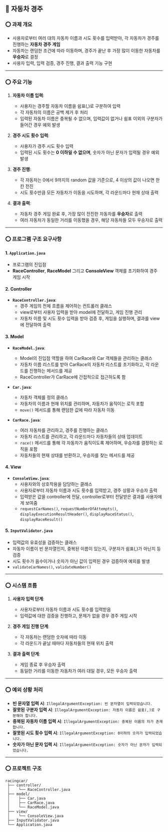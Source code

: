 
## 🚗 자동차 경주

### ⭕ 과제 개요
- 사용자로부터 여러 대의 자동차 이름과 시도 횟수를 입력받아, 각 자동차가 경주를 진행하는 **자동차 경주 게임**
- 자동차는 랜덤한 조건에 따라 이동하며, 경주가 끝난 후 가장 많이 이동한 자동차를 **우승자**로 결정
- 사용자 입력, 입력 검증, 경주 진행, 결과 출력 기능 구현

---

### ⭕ 주요 기능

1. **자동차 이름 입력**:
    - 사용자는 경주할 자동차 이름을 쉼표(,)로 구분하여 입력
    - 각 자동차의 이름은 공백 제거 후 처리
    - 입력된 자동차 이름은 중복될 수 없으며, 입력값이 없거나 쉼표 이외의 구분자가 들어간 경우 예외 발생

2. **경주 시도 횟수 입력**:
    - 사용자가 경주 시도 횟수 입력
    - 입력된 시도 횟수는 **0 이하일 수 없으며**, 숫자가 아닌 문자가 입력될 경우 예외 발생

3. **경주 진행**:
    - 각 자동차는 0에서 9까지의 random 값을 기준으로, 4 이상의 값이 나오면 한 칸 전진
    - 시도 횟수만큼 모든 자동차가 이동을 시도하며, 각 라운드마다 현재 상태 출력

4. **결과 출력**:
    - 자동차 경주 게임 완료 후, 가장 많이 전진한 자동차를 **우승자**로 출력
    - 여러 자동차가 동일한 거리를 이동했을 경우, 해당 자동차들 모두 우승자로 출력

---

### ⭕ 프로그램 구조 요구사항

#### 1. **`Application.java`**
- 프로그램의 진입점
- **RaceController**, **RaceModel** 그리고 **ConsoleView** 객체를 초기화하여 경주 게임 시작

#### 2. **Controller**
- **`RaceController.java`**:
    - 경주 게임의 전체 흐름을 제어하는 컨트롤러 클래스
    - view로부터 사용자 입력을 받아 model에 전달하고, 게임 진행 관리
    - 자동차 이름 및 시도 횟수 입력을 받아 검증 후, 게임을 실행하며, 결과를 view에 전달하여 출력

#### 3. **Model**
- **`RaceModel.java`**:
    - Model의 진입점 역할을 하여 CarRace와 Car 객체들을 관리하는 클래스 
    - 자동차 이름 리스트를 받아 CarRace의 자동차 리스트를 초기화하고, 각 라운드를 진행하는 메서드를 제공 
    - RaceController가 CarRace에 간접적으로 접근하도록 함

- **`Car.java`**:
    - 자동차 객체를 정의 클래스
    - 자동차의 이름과 현재 위치를 관리하며, 자동차가 움직이는 로직 포함
    - `move()` 메서드를 통해 랜덤한 값에 따라 자동차 이동

- **`CarRace.java`**:
    - 여러 자동차를 관리하고, 경주를 진행하는 클래스
    - 자동차 리스트를 관리하고, 각 라운드마다 자동차들의 상태 업데이트
    - `race()` 메서드를 통해 각 자동차가 움직이도록 제어하며, 우승자를 결정하는 로직을 포함
    - 자동차들의 현재 상태를 반환하고, 우승자를 찾는 메서드를 제공

#### 4. **View**
- **`ConsoleView.java`**:
    - 사용자와의 상호작용을 담당하는 클래스
    - 사용자로부터 자동차 이름과 시도 횟수를 입력받고, 경주 상황과 우승자 출력
    - 입력받은 값을 controller에 전달, controller로부터 전달받은 결과를 사용자에게 보여줌
    - `requestCarNames()`, `requestNumberOfAttempts()`, `displayExecutionResultHeader()`, `displayRaceStatus()`, `displayRaceResult()`

#### 5. **`InputValidator.java`**
- 입력값의 유효성을 검증하는 클래스
- 자동차 이름이 빈 문자열인지, 중복된 이름이 있는지, 구분자가 쉼표(,)가 아닌지 등 검증
- 시도 횟수가 음수이거나 숫자가 아닌 값이 입력된 경우 검증하여 예외를 발생
- `validateCarNames()`, `validateNumber()` 

---

### ⭕ 시스템 흐름

1. **사용자 입력 단계**:
    - 사용자로부터 자동차 이름과 시도 횟수를 입력받음
    - 입력값에 대한 검증을 진행하고, 문제가 없을 경우 경주 게임 시작

2. **경주 게임 진행 단계**:
    - 각 자동차는 랜덤한 숫자에 따라 이동
    - 각 라운드가 끝날 때마다 자동차들의 현재 위치 출력

3. **결과 출력 단계**:
    - 게임 종료 후 우승자 출력
    - 동일한 거리를 이동한 자동차가 여러 대일 경우, 모든 우승자 출력

---

### ⭕ 예외 상황 처리

- **빈 문자열 입력 시**: `IllegalArgumentException: 빈 문자열이 입력되었습니다.`
- **잘못된 구분자 입력 시**: `IllegalArgumentException: 자동차 이름은 쉼표(,)로 구분해야 합니다.`
- **중복된 자동차 이름 입력 시**: `IllegalArgumentException: 중복된 이름의 차가 존재합니다.`
- **잘못된 시도 횟수 입력 시**: `IllegalArgumentException: 0이하의 숫자가 입력되었습니다.`
- **숫자가 아닌 문자 입력 시**: `IllegalArgumentException: 숫자가 아닌 문자가 입력되었습니다.`

---

### ⭕ 프로젝트 구조

```
racingcar/
 ├── controller/
 │    └── RaceController.java
 ├── model/
 │    ├── Car.java
 │    ├── CarRace.java
 │    └── RaceModel.java
 ├── view/
 │    └── ConsoleView.java
 ├── InputValidator.java
 └── Application.java
```
